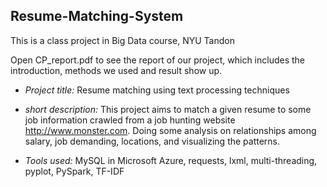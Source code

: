## Resume-Matching-System
This is a class project in Big Data course, NYU Tandon

Open CP_report.pdf to see the report of our project, which includes the introduction, methods we used and result show up.

* *Project title:*
Resume matching using text processing techniques

* *short description:*
This project aims to match a given resume to some job information crawled from a job hunting website http://www.monster.com. Doing some analysis on relationships among salary, job demanding, locations, and visualizing the patterns.

* *Tools used:* 
MySQL in Microsoft Azure, requests, lxml, multi-threading, pyplot, PySpark, TF-IDF
